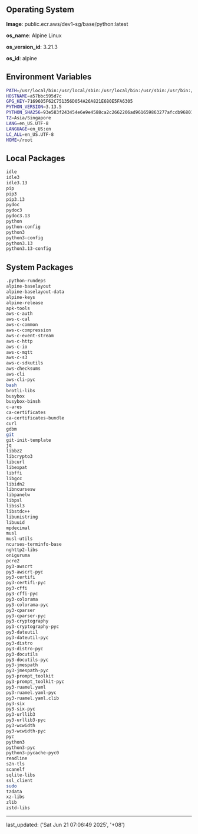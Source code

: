 ## Operating System

**Image**: public.ecr.aws/dev1-sg/base/python:latest

**os_name**: Alpine Linux

**os_version_id**: 3.21.3

**os_id**: alpine

## Environment Variables

```bash
PATH=/usr/local/bin:/usr/local/sbin:/usr/local/bin:/usr/sbin:/usr/bin:/sbin:/bin
HOSTNAME=a57bbc595d7c
GPG_KEY=7169605F62C751356D054A26A821E680E5FA6305
PYTHON_VERSION=3.13.5
PYTHON_SHA256=93e583f243454e6e9e4588ca2c2662206ad961659863277afcdb96801647d640
TZ=Asia/Singapore
LANG=en_US.UTF-8
LANGUAGE=en_US:en
LC_ALL=en_US.UTF-8
HOME=/root
```

## Local Packages

```bash
idle
idle3
idle3.13
pip
pip3
pip3.13
pydoc
pydoc3
pydoc3.13
python
python-config
python3
python3-config
python3.13
python3.13-config
```

## System Packages

```bash
.python-rundeps
alpine-baselayout
alpine-baselayout-data
alpine-keys
alpine-release
apk-tools
aws-c-auth
aws-c-cal
aws-c-common
aws-c-compression
aws-c-event-stream
aws-c-http
aws-c-io
aws-c-mqtt
aws-c-s3
aws-c-sdkutils
aws-checksums
aws-cli
aws-cli-pyc
bash
brotli-libs
busybox
busybox-binsh
c-ares
ca-certificates
ca-certificates-bundle
curl
gdbm
git
git-init-template
jq
libbz2
libcrypto3
libcurl
libexpat
libffi
libgcc
libidn2
libncursesw
libpanelw
libpsl
libssl3
libstdc++
libunistring
libuuid
mpdecimal
musl
musl-utils
ncurses-terminfo-base
nghttp2-libs
oniguruma
pcre2
py3-awscrt
py3-awscrt-pyc
py3-certifi
py3-certifi-pyc
py3-cffi
py3-cffi-pyc
py3-colorama
py3-colorama-pyc
py3-cparser
py3-cparser-pyc
py3-cryptography
py3-cryptography-pyc
py3-dateutil
py3-dateutil-pyc
py3-distro
py3-distro-pyc
py3-docutils
py3-docutils-pyc
py3-jmespath
py3-jmespath-pyc
py3-prompt_toolkit
py3-prompt_toolkit-pyc
py3-ruamel.yaml
py3-ruamel.yaml-pyc
py3-ruamel.yaml.clib
py3-six
py3-six-pyc
py3-urllib3
py3-urllib3-pyc
py3-wcwidth
py3-wcwidth-pyc
pyc
python3
python3-pyc
python3-pycache-pyc0
readline
s2n-tls
scanelf
sqlite-libs
ssl_client
sudo
tzdata
xz-libs
zlib
zstd-libs
```


---

last_updated: ('Sat Jun 21 07:06:49 2025', '+08')